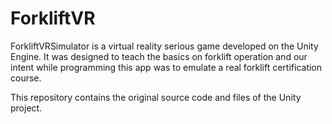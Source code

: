 # ForkliftVR

ForkliftVRSimulator is a virtual reality serious game developed on the Unity Engine. It was designed to teach the basics on forklift operation and our intent while programming this app was to emulate a real forklift certification course.

This repository contains the original source code and files of the Unity project.
